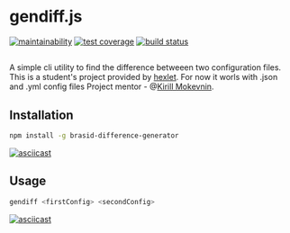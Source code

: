 # gendiff.js
[![maintainability](https://api.codeclimate.com/v1/badges/4c84c295db266ebccdea/maintainability)](https://codeclimate.com/github/brasid/project-lvl2-s381/maintainability)
[![test coverage](https://api.codeclimate.com/v1/badges/4c84c295db266ebccdea/test_coverage)](https://codeclimate.com/github/brasid/project-lvl2-s381/test_coverage)
[![build status](https://travis-ci.org/brasid/project-lvl2-s381.svg?branch=master)](https://travis-ci.org/brasid/project-lvl2-s381)

##
A simple cli utility to find the difference betweeen two configuration files. This is a student's project provided by [hexlet](https://ru.hexlet.io).
For now it worls with .json and .yml config files
Project mentor - @[Kirill Mokevnin](https://github.com/mokevnin).
##

## Installation
```sh
npm install -g brasid-difference-generator
```
[![asciicast](https://asciinema.org/a/216289.svg)](https://asciinema.org/a/216289)

## Usage
```sh
gendiff <firstConfig> <secondConfig>
```
[![asciicast](https://asciinema.org/a/216614.svg)](https://asciinema.org/a/216614)
